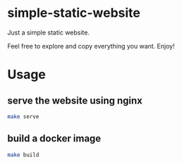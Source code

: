 # simple-static-website

Just a simple static website.

Feel free to explore and copy everything you want. Enjoy!


# Usage

## serve the website using nginx
```sh
make serve
```

## build a docker image
```sh
make build
```
